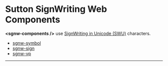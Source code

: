 # Sutton SignWriting Web Components

**&lt;sgnw-components /&gt;** use [SignWriting in Unicode (SWU)](https://tools.ietf.org/id/draft-slevinski-formal-signwriting-09.html#name-signwriting-in-unicode-swu) characters.

- [sgnw-symbol](#sgnw-symbol)
- [sgnw-sign](#sgnw-sign)
- [sgnw-vp](#sgnw-vp)

---

